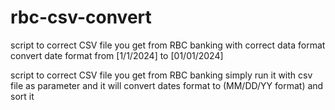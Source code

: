 # rbc-csv-convert
script to correct CSV file you get from RBC banking with correct data format
convert date format from [1/1/2024] to [01/01/2024]

script to correct CSV file you get from RBC banking
simply run it with csv file as parameter and it will 
convert dates format to (MM/DD/YY format) and sort it
